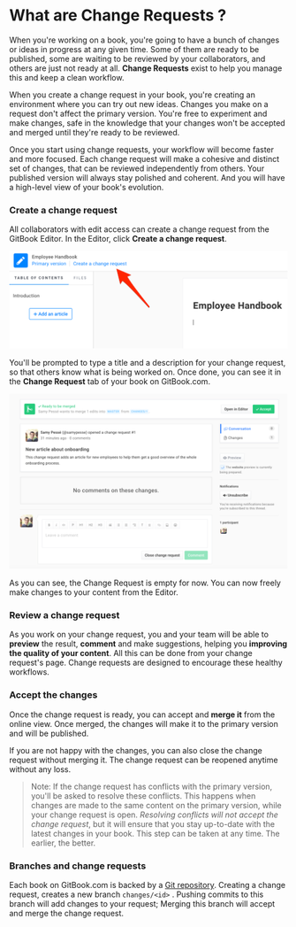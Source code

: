 # What are Change Requests ?

When you're working on a book, you're going to have a bunch of changes or ideas in progress at any given time. Some of them are ready to be published, some are waiting to be reviewed by your collaborators, and others are just not ready at all. **Change Requests** exist to help you manage this and keep a clean workflow.

When you create a change request in your book, you're creating an environment where you can try out new ideas. Changes you make on a request don't affect the primary version. You're free to experiment and make changes, safe in the knowledge that your changes won't be accepted and merged until they're ready to be reviewed.

Once you start using change requests, your workflow will become faster and more focused. Each change request will make a cohesive and distinct set of changes, that can be reviewed independently from others. Your published version will always stay polished and coherent. And you will have a high-level view of your book's evolution.

### Create a change request

All collaborators with edit access can create a change request from the GitBook Editor. In the Editor, click **Create a change request**.

![](/assets/editor-create-cr.png)

You'll be prompted to type a title and a description for your change request, so that others know what is being worked on. Once done, you can see it in the **Change Request** tab of your book on GitBook.com.

![](/assets/gitbookcom-cr-view.png)

As you can see, the Change Request is empty for now. You can now freely make changes to your content from the Editor.

### Review a change request

As you work on your change request, you and your team will be able to **preview** the result, **comment** and make suggestions, helping you **improving the quality of your content**. All this can be done from your change request's page. Change requests are designed to encourage these healthy workflows.

### Accept the changes

Once the change request is ready, you can accept and **merge it** from the online view. Once merged, the changes will make it to the primary version and will be published.

If you are not happy with the changes, you can also close the change request without merging it. The change request can be reopened anytime without any loss.

> Note: If the change request has conflicts with the primary version, you'll be asked to resolve these conflicts. This happens when changes are made to the same content on the primary version, while your change request is open. _Resolving conflicts will not accept the change request_, but it will ensure that you stay up-to-date with the latest changes in your book. This step can be taken at any time. The earlier, the better.

### Branches and change requests

Each book on GitBook.com is backed by a [Git repository](/books/how-can-i-use-git.md). Creating a change request, creates a new branch `changes/<id>` . Pushing commits to this branch will add changes to your request; Merging this branch will accept and merge the change request.

